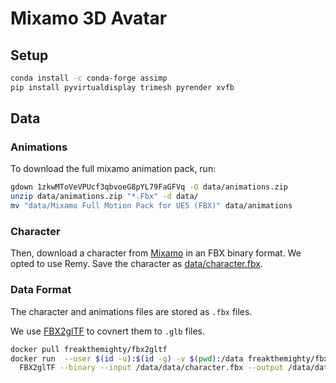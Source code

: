 # Mixamo 3D Avatar

## Setup
```bash
conda install -c conda-forge assimp
pip install pyvirtualdisplay trimesh pyrender xvfb
```

## Data

### Animations
To download the full mixamo animation pack, run:

```bash
gdown 1zkwMToVeVPUcf3qbvoeG8pYL79FaGFVq -O data/animations.zip
unzip data/animations.zip "*.Fbx" -d data/
mv "data/Mixamo Full Motion Pack for UE5 (FBX)" data/animations
```

### Character
Then, download a character from [Mixamo](https://www.mixamo.com/#/?page=1&type=Character) in an FBX binary format.
We opted to use Remy. Save the character as [data/character.fbx](data/character.fbx).

### Data Format
The character and animations files are stored as `.fbx` files.

We use [FBX2glTF](https://github.com/facebookincubator/FBX2glTF/) to covnert them to `.glb` files.

```bash
docker pull freakthemighty/fbx2gltf
docker run  --user $(id -u):$(id -g) -v $(pwd):/data freakthemighty/fbx2gltf \
  FBX2glTF --binary --input /data/data/character.fbx --output /data/data/character.glb
```
